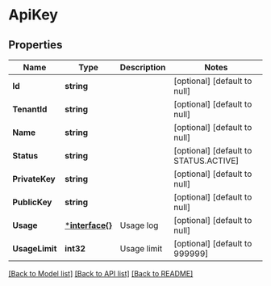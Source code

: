 # ApiKey

## Properties
Name | Type | Description | Notes
------------ | ------------- | ------------- | -------------
**Id** | **string** |  | [optional] [default to null]
**TenantId** | **string** |  | [optional] [default to null]
**Name** | **string** |  | [optional] [default to null]
**Status** | **string** |  | [optional] [default to STATUS.ACTIVE]
**PrivateKey** | **string** |  | [optional] [default to null]
**PublicKey** | **string** |  | [optional] [default to null]
**Usage** | [***interface{}**](interface{}.md) | Usage log | [optional] [default to null]
**UsageLimit** | **int32** | Usage limit | [optional] [default to 999999]

[[Back to Model list]](../README.md#documentation-for-models) [[Back to API list]](../README.md#documentation-for-api-endpoints) [[Back to README]](../README.md)

